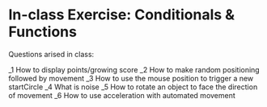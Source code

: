 # In-class Exercise: Conditionals & Functions

Questions arised in class:

_1 How to display points/growing score
_2 How to make random positioning followed by movement
_3 How to use the mouse position to trigger a new startCircle
_4 What is noise
_5 How to rotate an object to face the direction of movement 
_6 How to use acceleration with automated movement

